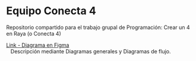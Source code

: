# Equipo Conecta 4
Repositorio compartido para el trabajo grupal de Programación: Crear un 4 en Raya (o Conecta 4)

[Link - Diagrama en Figma](https://www.figma.com/board/8wROg4r1JdxF4C2n8BKGDO/Conecta-4-(Trabajo-PROG)?node-id=0-1&p=f&t=P4aHG8evr8MoCEDC-0 "Figma Web")
<br>&nbsp;&nbsp;&nbsp;Descripción mediante Diagramas generales y Diagramas de flujo.